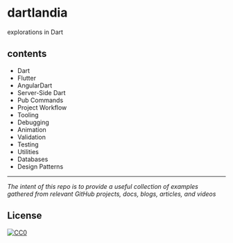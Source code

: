 # dartlandia
explorations in Dart

## contents

- Dart
- Flutter
- AngularDart
- Server-Side Dart
- Pub Commands
- Project Workflow
- Tooling
- Debugging
- Animation
- Validation
- Testing
- Utilities
- Databases
- Design Patterns

---
_The intent of this repo is to provide a useful collection of examples gathered from relevant GitHub projects, docs, blogs, articles, and videos_

## License

[![CC0](https://i.creativecommons.org/p/zero/1.0/88x31.png)](https://creativecommons.org/publicdomain/zero/1.0/)